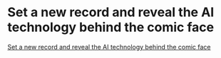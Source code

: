# Set a new record and reveal the AI technology behind the comic face
[Set a new record and reveal the AI technology behind the comic face](https://aiwithcloud.com/2022/09/15/set_a_new_record_and_reveal_the_ai_technology_behind_the_comic_face/)